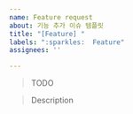 ```yaml
---
name: Feature request
about: 기능 추가 이슈 템플릿
title: "[Feature] "
labels: ":sparkles:  Feature"
assignees: ''

---
```


> TODO

> Description

